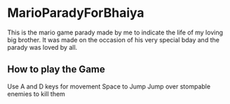 # MarioParadyForBhaiya
This is the mario game parady made by me to indicate the life of my loving big brother. It was made on the occasion of his very special bday and the parady was loved by all.
## How to play the Game
Use A and D keys for movement
Space to Jump
Jump over stompable enemies to kill them
